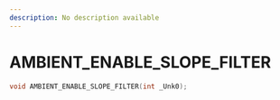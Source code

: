 ```yaml
---
description: No description available 
---
```


# AMBIENT_ENABLE_SLOPE_FILTER

```cpp
void AMBIENT_ENABLE_SLOPE_FILTER(int _Unk0);
```